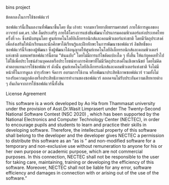 bins project

ข้อตกลงในการใช้ซอฟต์แวร์ 

ซอฟต์แวร์นี้เป็นผลงานที่พัฒนาขึ้นโดย ทีม เอ้าฮะ จากมหาวิทยาลัยธรรมศาสตร์ ภายใต้การดูแลของ อาจารย์ ผศ.ดร.วสิศ ลิ้มประเสริฐ  ภายใต้โครงการแข่งขันพัฒนาโปรแกรมคอมพิวเตอร์แห่งประเทศไทย ครั้งที่ ๒๒ ซึ่งสนับสนุนโดย ศูนย์เทคโนโลยีอิเล็กทรอนิกส์และคอมพิวเตอร์แห่งชาติ โดยมีวัตถุประสงค์เพื่อส่งเสริมให้นักเรียนและนักศึกษาได้เรียนรู้และฝึกทักษะในการพัฒนาซอฟต์แวร์ ลิขสิทธิ์ของซอฟต์แวร์นี้จึงของผู้พัฒนา ซึ่งผู้พัฒนาได้อนุญาตให้ศูนย์เทคโนโลยีอิเล็กทรอนิกส์และคอมพิวเตอร์แห่งชาติ เผยแพร่ซอฟต์แวร์นี้ตาม “ต้นฉบับ” โดยไม่มีการแก้ไขดัดแปลงใด ๆ ทั้งสิ้น ให้แก่บุคคลทั่วไปได้ใช้เพื่อประโยชน์ส่วนบุคคลหรือประโยชน์ทางการศึกษาที่ไม่มีวัตถุประสงค์ในเชิงพาณิชย์ โดยไม่คิดค่าตอบแทนการใช้ซอฟต์แวร์ ดังนั้น ศูนย์เทคโนโลยีอิเล็กทรอนิกส์และคอมพิวเตอร์แห่งชาติ จึงไม่มีหน้าที่ในการดูแล บำรุงรักษา จัดการ อบรมการใช้งาน หรือพัฒนาประสิทธิภาพซอฟต์แวร์ รวมทั้งไม่รองรับความถูกต้องหรือประสิทธิภาพการทำงานของซอฟต์แวร์ ตลอดจนไม่รับประกันความเสียหายต่าง ๆ อันเกิดจากการใช้ซอฟต์แวร์นี้ทั้งสิ้น 

License Agreement  

This software is a work developed by Ao Ha from Thammasat university under the provision of Asst.Dr.Wasit Limprasert under The Twenty-Second National Software Contest (NSC 2020) , which has been supported by the National Electronics and Computer Technology Center (NECTEC), in order to encourage pupils and students to learn and practice their skills in developing software.  Therefore, the intellectual property of this software shall belong to the developer and the developer gives NECTEC a permission to distribute this software as an “as is ” and non-modified software for a temporary and non-exclusive use without remuneration to anyone for his or her own purpose or academic purpose, which are not commercial purposes. In this connection, NECTEC shall not be responsible to the user for taking care, maintaining, training or developing the efficiency of this software. Moreover, NECTEC shall not be liable for any error, software efficiency and damages in connection with or arising out of the use of the software.” 